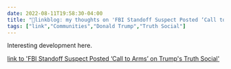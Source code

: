 ```yaml
---
date: 2022-08-11T19:58:30-04:00
title: "🔗linkblog: my thoughts on 'FBI Standoff Suspect Posted ‘Call to Arms’ on Trump's Truth Social'"
tags: ["link","Communities","Donald Trump","Truth Social"]
---
```

Interesting development here.
 

[link to 'FBI Standoff Suspect Posted ‘Call to Arms’ on Trump's Truth Social'](https://www.vice.com/en/article/z34mz4/fbi-ricky-walter-shiffer-truth-social)
